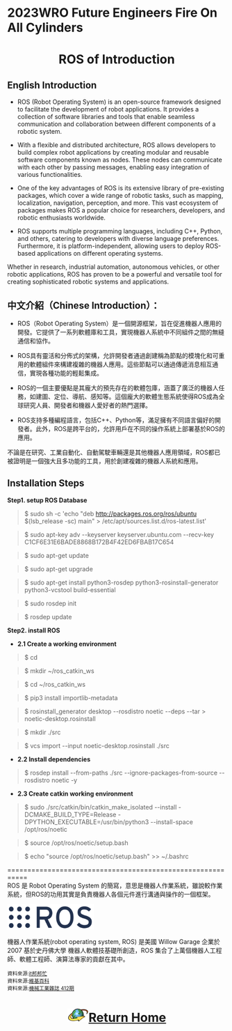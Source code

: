 2023WRO Future Engineers Fire On All Cylinders  
=====
# <div align="center">ROS of Introduction </div> 
## English Introduction
- ROS (Robot Operating System) is an open-source framework designed to facilitate the development of robot applications. It provides a collection of software libraries and tools that enable seamless communication and collaboration between different components of a robotic system.

- With a flexible and distributed architecture, ROS allows developers to build complex robot applications by creating modular and reusable software components known as nodes. These nodes can communicate with each other by passing messages, enabling easy integration of various functionalities.

- One of the key advantages of ROS is its extensive library of pre-existing packages, which cover a wide range of robotic tasks, such as mapping, localization, navigation, perception, and more. This vast ecosystem of packages makes ROS a popular choice for researchers, developers, and robotic enthusiasts worldwide.

- ROS supports multiple programming languages, including C++, Python, and others, catering to developers with diverse language preferences. Furthermore, it is platform-independent, allowing users to deploy ROS-based applications on different operating systems.

Whether in research, industrial automation, autonomous vehicles, or other robotic applications, ROS has proven to be a powerful and versatile tool for creating sophisticated robotic systems and applications.

## 中文介紹（Chinese Introduction）：

- ROS（Robot Operating System）是一個開源框架，旨在促進機器人應用的開發。它提供了一系列軟體庫和工具，實現機器人系統中不同組件之間的無縫通信和協作。

- ROS具有靈活和分佈式的架構，允許開發者通過創建稱為節點的模塊化和可重用的軟體組件來構建複雜的機器人應用。這些節點可以通過傳遞消息相互通信，實現各種功能的輕鬆集成。

- ROS的一個主要優點是其龐大的預先存在的軟體包庫，涵蓋了廣泛的機器人任務，如建圖、定位、導航、感知等。這個龐大的軟體生態系統使得ROS成為全球研究人員、開發者和機器人愛好者的熱門選擇。

- ROS支持多種編程語言，包括C++、Python等，滿足擁有不同語言偏好的開發者。此外，ROS是跨平台的，允許用戶在不同的操作系統上部署基於ROS的應用。

不論是在研究、工業自動化、自動駕駛車輛還是其他機器人應用領域，ROS都已被證明是一個強大且多功能的工具，用於創建複雜的機器人系統和應用。

## Installation Steps  
__Step1. setup ROS Database__
> $ sudo sh -c 'echo "deb http://packages.ros.org/ros/ubuntu $(lsb_release -sc) main" > /etc/apt/sources.list.d/ros-latest.list'

> $ sudo apt-key adv --keyserver keyserver.ubuntu.com --recv-key C1CF6E31E6BADE8868B172B4F42ED6FBAB17C654

> $ sudo apt-get update

> $ sudo apt-get upgrade

> $ sudo apt-get install python3-rosdep python3-rosinstall-generator python3-vcstool build-essential

> $ sudo rosdep init

> $ rosdep update

__Step2. install ROS__
- __2.1 Create a working environment__
>$ cd          

>$ mkdir ~/ros_catkin_ws

>$ cd ~/ros_catkin_ws

>$ pip3 install importlib-metadata

>$ rosinstall_generator desktop --rosdistro noetic --deps --tar > noetic-desktop.rosinstall

>$ mkdir ./src

>$ vcs import --input noetic-desktop.rosinstall ./src

- __2.2 Install dependencies__

>$ rosdep install --from-paths ./src --ignore-packages-from-source --rosdistro noetic -y

- __2.3 Create catkin working environment__
>$ sudo ./src/catkin/bin/catkin_make_isolated --install -DCMAKE_BUILD_TYPE=Release -DPYTHON_EXECUTABLE=/usr/bin/python3 --install-space /opt/ros/noetic

>$ source /opt/ros/noetic/setup.bash

>$ echo "source /opt/ros/noetic/setup.bash" >> ~/.bashrc

===========================================================  
ROS 是 Robot Operating System 的簡寫，意思是機器人作業系統，雖說較作業系統，但ROS的功用其實是負責機器人各個元件進行溝通與操作的一個框架。  

<img src="./img/Ros_logo.png" alt="Image" width="200" height="">  

機器人作業系統(robot operating system, ROS) 是美國 Willow Garage 企業於 2007 基於史丹佛大學 機器人軟體技基礎所創造，ROS 集合了上萬個機器人工程師、軟體工程師、演算法專家的貢獻在其中。  

<small>資料來源:[it邦邦忙](https://ithelp.ithome.com.tw/articles/10200551)  
資料來源:[維基百科](https://zh.wikipedia.org/zh-tw/%E6%A9%9F%E5%99%A8%E4%BA%BA%E4%BD%9C%E6%A5%AD%E7%B3%BB%E7%B5%B1)  
資料來源:[機械工業雜誌 412期](https://docs.google.com/document/d/1M4JN4CFelSwmJmYl0W2PQt0lKBieaWgcDpVNfjTycGE/edit?pli=1)</small>  

# <div align="center">![HOME](../../other/img/Home.png)[Return Home](../../)</div> 
